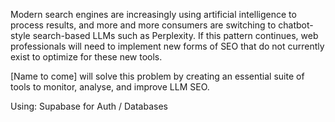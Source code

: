 Modern search engines are increasingly using artificial intelligence to process results, and more and more consumers are switching to chatbot-style search-based LLMs such as Perplexity. If this pattern continues, web professionals will need to implement new forms of SEO that do not currently exist to optimize for these new tools.

[Name to come] will solve this problem by creating an essential suite of tools to monitor, analyse, and improve LLM SEO.

Using:
Supabase for Auth / Databases